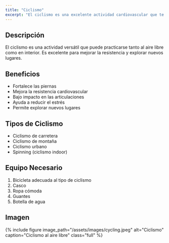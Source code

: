 ```yaml
---
title: "Ciclismo"
excerpt: "El ciclismo es una excelente actividad cardiovascular que te permite explorar nuevos lugares."
---
```


## Descripción

El ciclismo es una actividad versátil que puede practicarse tanto al aire libre como en interior. Es excelente para mejorar la resistencia y explorar nuevos lugares.

## Beneficios

- Fortalece las piernas
- Mejora la resistencia cardiovascular
- Bajo impacto en las articulaciones
- Ayuda a reducir el estrés
- Permite explorar nuevos lugares

## Tipos de Ciclismo

- Ciclismo de carretera
- Ciclismo de montaña
- Ciclismo urbano
- Spinning (ciclismo indoor)

## Equipo Necesario

1. Bicicleta adecuada al tipo de ciclismo
2. Casco
3. Ropa cómoda
4. Guantes
5. Botella de agua

## Imagen

{% include figure image_path="/assets/images/cycling.jpeg" alt="Ciclismo" caption="Ciclismo al aire libre" class="full" %}
